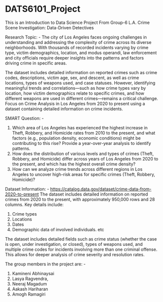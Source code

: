 # DATS6101_Project
This is an Introduction to Data Science Project From Group-6
L.A. Crime Scene Investigation: Data-Driven Detectives

Research Topic: - 
The city of Los Angeles faces ongoing challenges in understanding and addressing the complexity of crime across its diverse neighborhoods. With thousands of recorded incidents varying by crime type, victim demographics, location, and modus operandi, law enforcement and city officials require deeper insights into the patterns and factors driving crime in specific areas.

The dataset includes detailed information on reported crimes such as crime codes, descriptions, victim age, sex, and descent, as well as crime locations, types of weapons used, and case statuses. However, identifying meaningful trends and correlations—such as how crime types vary by location, how victim demographics relate to specific crimes, and how different weapons are used in different crimes—remains a critical challenge.
Focus on Crime Analysis in Los Angeles from 2020 to present using a dataset containing detailed information on crime incidents.

SMART Question: - 
1. Which area of Los Angeles has experienced the highest increase in Theft, Robbery, and Homicide rates from 2010 to the present, and what factors (e.g., population density, economic conditions) might be contributing to this rise? Provide a year-over-year analysis to identify patterns.
2. How does the distribution of various levels and types of crimes (Theft, Robbery, and Homicide) differ across years of Los Angeles from 2020 to the present, and which has the highest overall crime density? 
3. How can we analyze crime trends across different regions in Los Angeles to uncover high-risk areas for specific crimes (Theft, Robbery, Homicide)?

Dataset Information: - 
https://catalog.data.gov/dataset/crime-data-from-2020-to-present
The dataset includes detailed information on reported crimes from 2020 to the present, with approximately 950,000 rows and 28 columns. Key details include:
1. Crime types
2. Locations
3. Dates
4. Demographic data of involved individuals. etc

The dataset includes detailed fields such as crime status (whether the case is open, under investigation, or closed), types of weapons used, and multiple crime codes for incidents involving more than one criminal offense. This allows for deeper analysis of crime severity and resolution rates.


The group members in the project are: -
1. Kamineni Abhinaysai
2. Lasya Ragvendra,
3. Neeraj Magadum
4. Aakash Hariharan
5. Amogh Ramagiri
